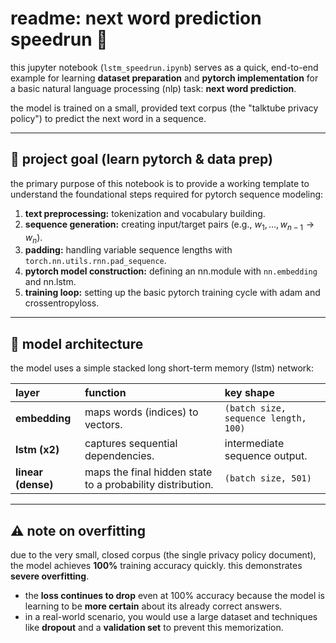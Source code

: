 # readme: next word prediction speedrun 🚀

this jupyter notebook (`lstm_speedrun.ipynb`) serves as a quick, end-to-end example for learning **dataset preparation** and **pytorch implementation** for a basic natural language processing (nlp) task: **next word prediction**.

the model is trained on a small, provided text corpus (the "talktube privacy policy") to predict the next word in a sequence.

***

## 🎯 project goal (learn pytorch & data prep)

the primary purpose of this notebook is to provide a working template to understand the foundational steps required for pytorch sequence modeling:

1.  **text preprocessing:** tokenization and vocabulary building.
2.  **sequence generation:** creating input/target pairs (e.g., $w_1, \dots, w_{n-1} \to w_n$).
3.  **padding:** handling variable sequence lengths with `torch.nn.utils.rnn.pad_sequence`.
4.  **pytorch model construction:** defining an $\text{nn.module}$ with `nn.embedding` and $\text{nn.lstm}$.
5.  **training loop:** setting up the basic pytorch training cycle with $\text{adam}$ and $\text{crossentropyloss}$.

***

## 🧱 model architecture

the model uses a simple stacked long short-term memory (lstm) network:

| layer | function | key shape |
| :--- | :--- | :--- |
| **embedding** | maps words (indices) to vectors. | `(batch size, sequence length, 100)` |
| **lstm (x2)** | captures sequential dependencies. | intermediate sequence output. |
| **linear (dense)** | maps the final hidden state to a probability distribution. | `(batch size, 501)` |

***

## ⚠️ note on overfitting

due to the very small, closed corpus (the single privacy policy document), the model achieves $\mathbf{100\%}$ training accuracy quickly. this demonstrates **severe overfitting**.

* the **loss continues to drop** even at $100\%$ accuracy because the model is learning to be **more certain** about its already correct answers.
* in a real-world scenario, you would use a large dataset and techniques like **dropout** and a **validation set** to prevent this memorization.
